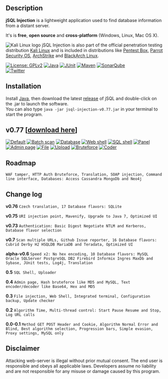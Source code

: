 ## Description
**jSQL Injection** is a lightweight application used to find database information from a distant server.

It's is **free**, **open source** and **cross-platform** (Windows, Linux, Mac OS X).

![Kali Linux logo](https://github.com/ron190/jsql-injection/raw/master/web/images/kali_favicon.png "Kali Linux logo") jSQL Injection is also part of the official penetration testing distribution [Kali Linux](http://www.kali.org/) and is included in distributions like [Pentest Box](https://pentestbox.com/), [Parrot Security OS](https://www.parrotsec.org), [ArchStrike](https://archstrike.org/) and [BlackArch Linux](http://www.blackarch.org/).

[![License: GPLv2](https://github.com/ron190/jsql-injection/raw/master/web/images/image.io/gplv2.png)](http://www.gnu.org/licenses/old-licenses/gpl-2.0.html)
[![Java](https://github.com/ron190/jsql-injection/raw/master/web/images/image.io/java.png)](http://www.oracle.com/technetwork/java/javase/jdk7-relnotes-418459.html#changes)
[![JUnit](https://github.com/ron190/jsql-injection/raw/master/web/images/image.io/junit.png)](http://junit.org)
[![Maven](https://github.com/ron190/jsql-injection/raw/master/web/images/image.io/maven.png)](https://maven.apache.org/)
[![SonarQube](https://github.com/ron190/jsql-injection/raw/master/web/images/image.io/sonar.png)](http://www.sonarqube.org/)<br>
[![Twitter](https://github.com/ron190/jsql-injection/raw/master/web/images/twitter.png)](https://twitter.com/ron190jsql)

## Installation
Install [Java](http://java.com), then download the latest [release](https://github.com/ron190/jsql-injection/releases/) of jSQL and double-click on the .jar to launch the software.<br>
You can also type `java -jar jsql-injection-v0.77.jar` in your terminal to start the program.

## v0.77 [[download here](https://github.com/ron190/jsql-injection/releases/download/v0.77/jsql-injection-v0.77.jar)]
[![Default](https://github.com/ron190/jsql-injection/raw/master/web/images/v0.75/default-mini.png "Default")](https://github.com/ron190/jsql-injection/raw/master/web/images/v0.75/default.png)
[![Batch scan](https://github.com/ron190/jsql-injection/raw/master/web/images/v0.75/scan-mini.png "Batch scan")](https://github.com/ron190/jsql-injection/raw/master/web/images/v0.75/scan.png)
[![Database](https://github.com/ron190/jsql-injection/raw/master/web/images/v0.75/database-mini.png "Database")](https://github.com/ron190/jsql-injection/raw/master/web/images/v0.75/database.png)
[![Web shell](https://github.com/ron190/jsql-injection/raw/master/web/images/v0.75/webshell-mini.png "Web shell")](https://github.com/ron190/jsql-injection/raw/master/web/images/v0.75/webshell.png)
[![SQL shell](https://github.com/ron190/jsql-injection/raw/master/web/images/v0.75/sqlshell-mini.png "SQL shell")](https://github.com/ron190/jsql-injection/raw/master/web/images/v0.75/sqlshell.png)
[![Panel](https://github.com/ron190/jsql-injection/raw/master/web/images/v0.75/panels-mini.png "Panel")](https://github.com/ron190/jsql-injection/raw/master/web/images/v0.75/panels.png)
[![Admin page](https://github.com/ron190/jsql-injection/raw/master/web/images/v0.75/admin-mini.png "Admin page")](https://github.com/ron190/jsql-injection/raw/master/web/images/v0.75/admin.png)
[![File](https://github.com/ron190/jsql-injection/raw/master/web/images/v0.75/file-mini.png "File")](https://github.com/ron190/jsql-injection/raw/master/web/images/v0.75/file.png)
[![Upload](https://github.com/ron190/jsql-injection/raw/master/web/images/v0.75/upload-mini.png "Upload")](https://github.com/ron190/jsql-injection/raw/master/web/images/v0.75/upload.png)
[![Bruteforce](https://github.com/ron190/jsql-injection/raw/master/web/images/v0.75/bruter-mini.png "Bruteforce")](https://github.com/ron190/jsql-injection/raw/master/web/images/v0.75/bruter.png)
[![Coder](https://github.com/ron190/jsql-injection/raw/master/web/images/v0.75/coder-mini.png "Coder")](https://github.com/ron190/jsql-injection/raw/master/web/images/v0.75/coder.png)

## Roadmap
`WAF tamper, HTTP Auth Bruteforce, Translation, SOAP injection, Command line interface, Databases: Access Cassandra MongoDb and Neo4j`

## Change log

**v0.76** `Czech translation, 17 Database flavors: SQLite`

**v0.75** `URI injection point, Mavenify, Upgrade to Java 7, Optimized UI`

**v0.73** `Authentication: Basic Digest Negotiate NTLM and Kerberos, Database flavor selection`

**v0.7** `Scan multiple URLs, Github Issue reporter, 16 Database flavors: Cubrid Derby H2 HSQLDB MariaDB and Teradata, Optimized UI`

**alpha-v0.6** `Speed x2: No hex encoding, 10 Database flavors: MySQL Oracle SQLServer PostgreSQL DB2 Firebird Informix Ingres MaxDb and Sybase, JUnit tests, Log4j, Translation`

**0.5** `SQL Shell, Uploader`

**0.4** `Admin page, Hash bruteforce like MD5 and MySQL, Text encoder/decoder like Base64, Hex and MD5`

**0.3** `File injection, Web Shell, Integrated terminal, Configuration backup, Update checker`

**0.2** `Algorithm Time, Multi-thread control: Start Pause Resume and Stop, Log URL calls`

**0.0-0.1** `Method GET POST Header and Cookie, Algorithm Normal Error and Blind, Best algorithm selection, Progression bars, Simple evasion, Proxy settings, MySQL only`

## Disclaimer
Attacking web-server is illegal without prior mutual consent. The end user is responsible and obeys all applicable laws.
Developers assume no liability and are not responsible for any misuse or damage caused by this program.
